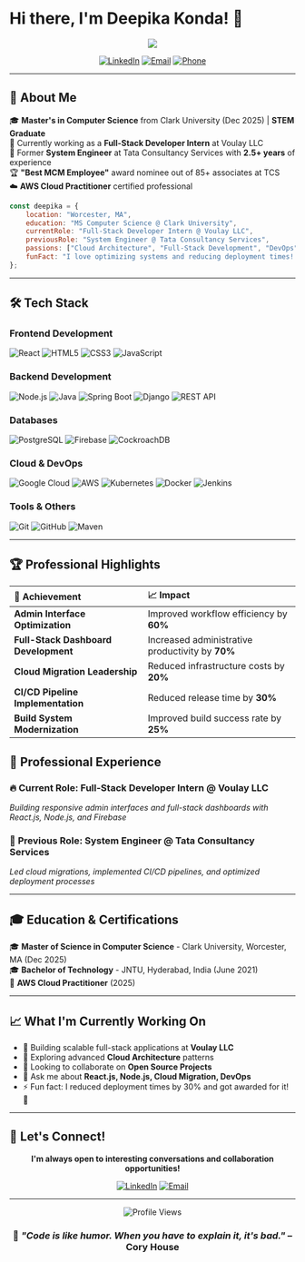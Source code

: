 # Hi there, I'm Deepika Konda! 👋

<div align="center">
  <img src="https://readme-typing-svg.herokuapp.com/?lines=Full-Stack+Developer;Cloud+Migration+Specialist;React.js+%26+Node.js+Expert;Always+Learning+New+Technologies&font=Fira%20Code&center=true&width=440&height=45&color=f75c7e&vCenter=true&size=22&pause=1000">
</div>

<div align="center">
  
[![LinkedIn](https://img.shields.io/badge/LinkedIn-0077B5?style=for-the-badge&logo=linkedin&logoColor=white)](https://www.linkedin.com/in/deepika-konda/)
[![Email](https://img.shields.io/badge/Email-D14836?style=for-the-badge&logo=gmail&logoColor=white)](mailto:deepikakonda89@gmail.com)
[![Phone](https://img.shields.io/badge/Phone-25D366?style=for-the-badge&logo=phone&logoColor=white)](tel:774-525-7351)

</div>

---

## 🚀 About Me

🎓 **Master's in Computer Science** from Clark University (Dec 2025) | **STEM Graduate**  
💼 Currently working as a **Full-Stack Developer Intern** at Voulay LLC  
🌟 Former **System Engineer** at Tata Consultancy Services with **2.5+ years** of experience  
🏆 **"Best MCM Employee"** award nominee out of 85+ associates at TCS  
☁️ **AWS Cloud Practitioner** certified professional  

```javascript
const deepika = {
    location: "Worcester, MA",
    education: "MS Computer Science @ Clark University",
    currentRole: "Full-Stack Developer Intern @ Voulay LLC",
    previousRole: "System Engineer @ Tata Consultancy Services",
    passions: ["Cloud Architecture", "Full-Stack Development", "DevOps", "Problem Solving"],
    funFact: "I love optimizing systems and reducing deployment times! 🚀"
};
```

---

## 🛠️ Tech Stack

### **Frontend Development**
![React](https://img.shields.io/badge/React-20232A?style=for-the-badge&logo=react&logoColor=61DAFB)
![HTML5](https://img.shields.io/badge/HTML5-E34F26?style=for-the-badge&logo=html5&logoColor=white)
![CSS3](https://img.shields.io/badge/CSS3-1572B6?style=for-the-badge&logo=css3&logoColor=white)
![JavaScript](https://img.shields.io/badge/JavaScript-F7DF1E?style=for-the-badge&logo=javascript&logoColor=black)

### **Backend Development**
![Node.js](https://img.shields.io/badge/Node.js-43853D?style=for-the-badge&logo=node.js&logoColor=white)
![Java](https://img.shields.io/badge/Java-ED8B00?style=for-the-badge&logo=java&logoColor=white)
![Spring Boot](https://img.shields.io/badge/Spring_Boot-6DB33F?style=for-the-badge&logo=spring-boot&logoColor=white)
![Django](https://img.shields.io/badge/Django-092E20?style=for-the-badge&logo=django&logoColor=white)
![REST API](https://img.shields.io/badge/REST_API-FF6C37?style=for-the-badge&logo=api&logoColor=white)

### **Databases**
![PostgreSQL](https://img.shields.io/badge/PostgreSQL-316192?style=for-the-badge&logo=postgresql&logoColor=white)
![Firebase](https://img.shields.io/badge/Firebase-039BE5?style=for-the-badge&logo=firebase&logoColor=white)
![CockroachDB](https://img.shields.io/badge/CockroachDB-6933FF?style=for-the-badge&logo=cockroachlabs&logoColor=white)

### **Cloud & DevOps**
![Google Cloud](https://img.shields.io/badge/Google_Cloud-4285F4?style=for-the-badge&logo=google-cloud&logoColor=white)
![AWS](https://img.shields.io/badge/AWS-232F3E?style=for-the-badge&logo=amazon-aws&logoColor=white)
![Kubernetes](https://img.shields.io/badge/Kubernetes-326ce5?style=for-the-badge&logo=kubernetes&logoColor=white)
![Docker](https://img.shields.io/badge/Docker-2496ED?style=for-the-badge&logo=docker&logoColor=white)
![Jenkins](https://img.shields.io/badge/Jenkins-D24939?style=for-the-badge&logo=jenkins&logoColor=white)

### **Tools & Others**
![Git](https://img.shields.io/badge/Git-F05032?style=for-the-badge&logo=git&logoColor=white)
![GitHub](https://img.shields.io/badge/GitHub-100000?style=for-the-badge&logo=github&logoColor=white)
![Maven](https://img.shields.io/badge/Maven-C71A36?style=for-the-badge&logo=apache-maven&logoColor=white)

---
<!--
## 📊 GitHub Analytics

<div align="center">
  <img height="180em" src="https://github-readme-stats.vercel.app/api?username=deepikakonda&show_icons=true&theme=tokyonight&include_all_commits=true&count_private=true"/>
  <img height="180em" src="https://github-readme-stats.vercel.app/api/top-langs/?username=deepikakonda&layout=compact&langs_count=7&theme=tokyonight"/>
</div>

<div align="center">
  <img src="https://github-readme-streak-stats.herokuapp.com/?user=deepikakonda&theme=tokyonight" alt="GitHub Streak"/>
</div>

---
-->
## 🏆 Professional Highlights

<div align="center">

| 🎯 **Achievement** | 📈 **Impact** |
|:---|:---|
| **Admin Interface Optimization** | Improved workflow efficiency by **60%** |
| **Full-Stack Dashboard Development** | Increased administrative productivity by **70%** |
| **Cloud Migration Leadership** | Reduced infrastructure costs by **20%** |
| **CI/CD Pipeline Implementation** | Reduced release time by **30%** |
| **Build System Modernization** | Improved build success rate by **25%** |

</div>

<!--
---

## 🚀 Featured Projects

### 🛒 **Grab the Best Deals (GBD)** 
> *Full-Stack Price Comparison Platform*

**Tech Stack:** `Django` `HTML/CSS` `JavaScript` `BeautifulSoup` `Web Scraping`

✨ **Key Features:**
- Real-time price comparison across Amazon, BestBuy, and other e-commerce sites
- Smart deal filtering and category-based browsing
- Reduced shopping time by **50%** through intelligent algorithms
- **90%+ accuracy** in dynamic pricing data extraction

### ♻️ **Smart Waste Management System (SWMS)**
> *Community Waste Collection & Tracking Platform*

**Tech Stack:** `Django` `PostgreSQL` `Bootstrap` `GitHub CI/CD` `Render`

✨ **Key Features:**
- Streamlined community waste collection and recycling tracking
- Automated email notifications and role-based workflows
- Real-time pickup scheduling and status tracking
- Improved operational efficiency by **50%**

---
-->
## 💼 Professional Experience

### 🔥 **Current Role: Full-Stack Developer Intern @ Voulay LLC**
*Building responsive admin interfaces and full-stack dashboards with React.js, Node.js, and Firebase*

### 🏢 **Previous Role: System Engineer @ Tata Consultancy Services**
*Led cloud migrations, implemented CI/CD pipelines, and optimized deployment processes*

---

## 🎓 Education & Certifications

🎓 **Master of Science in Computer Science** - Clark University, Worcester, MA (Dec 2025)  
🎓 **Bachelor of Technology** - JNTU, Hyderabad, India (June 2021)  
🏅 **AWS Cloud Practitioner** (2025)

---

## 📈 What I'm Currently Working On

- 🔭 Building scalable full-stack applications at **Voulay LLC**
- 🌱 Exploring advanced **Cloud Architecture** patterns
- 👯 Looking to collaborate on **Open Source Projects**
- 💬 Ask me about **React.js, Node.js, Cloud Migration, DevOps**
- ⚡ Fun fact: I reduced deployment times by 30% and got awarded for it! 🚀

---

## 🤝 Let's Connect!

<div align="center">

**I'm always open to interesting conversations and collaboration opportunities!**

[![LinkedIn](https://img.shields.io/badge/LinkedIn-0077B5?style=for-the-badge&logo=linkedin&logoColor=white)](https://linkedin.com/in/deepikakonda)
[![Email](https://img.shields.io/badge/Email-D14836?style=for-the-badge&logo=gmail&logoColor=white)](mailto:deepikakonda89@gmail.com)

</div>

---

<div align="center">
  <img src="https://komarev.com/ghpvc/?username=deepikakonda&color=blueviolet&style=flat-square&label=Profile+Views" alt="Profile Views"/>
</div>

<div align="center">
  
### 💭 *"Code is like humor. When you have to explain it, it's bad."* – Cory House

</div>
